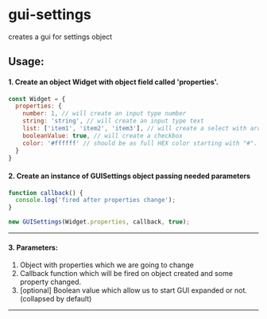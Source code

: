 # gui-settings
creates a gui for settings object


## Usage:

#### 1. Create an object Widget with object field called 'properties'.

```javascript
const Widget = {
  properties: {
    number: 1, // will create an input type number
    string: 'string', // will create an input type text
    list: ['item1', 'item2', 'item3'], // will create a select with array values
    booleanValue: true, // will create a checkbox
    color: '#ffffff' // should be as full HEX color starting with "#". Will create an input type color
  }
}
```

#### 2. Create an instance of GUISettings object passing needed parameters
```javascript
function callback() {
  console.log('fired after properties change');
}

new GUISettings(Widget.properties, callback, true);
```

---
#### 3. Parameters:
1. Object with properties which we are going to change
2. Callback function which will be fired on object created and some property changed.
3. [optional] Boolean value which allow us to start GUI expanded or not. (collapsed by default)
---
